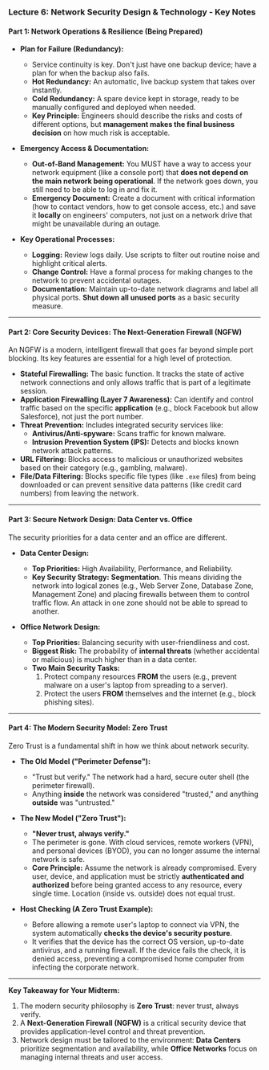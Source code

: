
### **Lecture 6: Network Security Design & Technology - Key Notes**

#### **Part 1: Network Operations & Resilience (Being Prepared)**

*   **Plan for Failure (Redundancy):**
    *   Service continuity is key. Don't just have one backup device; have a plan for when the backup also fails.
    *   **Hot Redundancy:** An automatic, live backup system that takes over instantly.
    *   **Cold Redundancy:** A spare device kept in storage, ready to be manually configured and deployed when needed.
    *   **Key Principle:** Engineers should describe the risks and costs of different options, but **management makes the final business decision** on how much risk is acceptable.

*   **Emergency Access & Documentation:**
    *   **Out-of-Band Management:** You MUST have a way to access your network equipment (like a console port) that **does not depend on the main network being operational**. If the network goes down, you still need to be able to log in and fix it.
    *   **Emergency Document:** Create a document with critical information (how to contact vendors, how to get console access, etc.) and save it **locally** on engineers' computers, not just on a network drive that might be unavailable during an outage.

*   **Key Operational Processes:**
    *   **Logging:** Review logs daily. Use scripts to filter out routine noise and highlight critical alerts.
    *   **Change Control:** Have a formal process for making changes to the network to prevent accidental outages.
    *   **Documentation:** Maintain up-to-date network diagrams and label all physical ports. **Shut down all unused ports** as a basic security measure.

---

#### **Part 2: Core Security Devices: The Next-Generation Firewall (NGFW)**

An NGFW is a modern, intelligent firewall that goes far beyond simple port blocking. Its key features are essential for a high level of protection.

*   **Stateful Firewalling:** The basic function. It tracks the state of active network connections and only allows traffic that is part of a legitimate session.
*   **Application Firewalling (Layer 7 Awareness):** Can identify and control traffic based on the specific **application** (e.g., block Facebook but allow Salesforce), not just the port number.
*   **Threat Prevention:** Includes integrated security services like:
    *   **Antivirus/Anti-spyware:** Scans traffic for known malware.
    *   **Intrusion Prevention System (IPS):** Detects and blocks known network attack patterns.
*   **URL Filtering:** Blocks access to malicious or unauthorized websites based on their category (e.g., gambling, malware).
*   **File/Data Filtering:** Blocks specific file types (like `.exe` files) from being downloaded or can prevent sensitive data patterns (like credit card numbers) from leaving the network.

---

#### **Part 3: Secure Network Design: Data Center vs. Office**

The security priorities for a data center and an office are different.

*   **Data Center Design:**
    *   **Top Priorities:** High Availability, Performance, and Reliability.
    *   **Key Security Strategy:** **Segmentation**. This means dividing the network into logical zones (e.g., Web Server Zone, Database Zone, Management Zone) and placing firewalls between them to control traffic flow. An attack in one zone should not be able to spread to another.

*   **Office Network Design:**
    *   **Top Priorities:** Balancing security with user-friendliness and cost.
    *   **Biggest Risk:** The probability of **internal threats** (whether accidental or malicious) is much higher than in a data center.
    *   **Two Main Security Tasks:**
        1.  Protect company resources **FROM** the users (e.g., prevent malware on a user's laptop from spreading to a server).
        2.  Protect the users **FROM** themselves and the internet (e.g., block phishing sites).

---

#### **Part 4: The Modern Security Model: Zero Trust**

Zero Trust is a fundamental shift in how we think about network security.

*   **The Old Model ("Perimeter Defense"):**
    *   "Trust but verify." The network had a hard, secure outer shell (the perimeter firewall).
    *   Anything **inside** the network was considered "trusted," and anything **outside** was "untrusted."

*   **The New Model ("Zero Trust"):**
    *   **"Never trust, always verify."**
    *   The perimeter is gone. With cloud services, remote workers (VPN), and personal devices (BYOD), you can no longer assume the internal network is safe.
    *   **Core Principle:** Assume the network is already compromised. Every user, device, and application must be strictly **authenticated and authorized** before being granted access to any resource, every single time. Location (inside vs. outside) does not equal trust.

*   **Host Checking (A Zero Trust Example):**
    *   Before allowing a remote user's laptop to connect via VPN, the system automatically **checks the device's security posture**.
    *   It verifies that the device has the correct OS version, up-to-date antivirus, and a running firewall. If the device fails the check, it is denied access, preventing a compromised home computer from infecting the corporate network.

***
**Key Takeaway for Your Midterm:**
1.  The modern security philosophy is **Zero Trust**: never trust, always verify.
2.  A **Next-Generation Firewall (NGFW)** is a critical security device that provides application-level control and threat prevention.
3.  Network design must be tailored to the environment: **Data Centers** prioritize segmentation and availability, while **Office Networks** focus on managing internal threats and user access.
